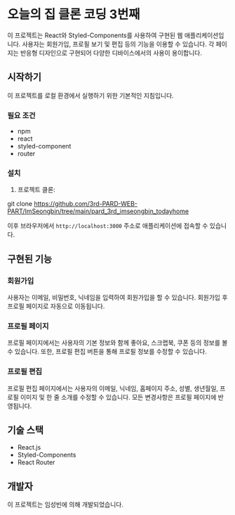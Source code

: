 # 오늘의 집 클론 코딩 3번째

이 프로젝트는 React와 Styled-Components를 사용하여 구현된 웹 애플리케이션입니다. 사용자는 회원가입, 프로필 보기 및 편집 등의 기능을 이용할 수 있습니다. 각 페이지는 반응형 디자인으로 구현되어 다양한 디바이스에서의 사용이 용이합니다.

## 시작하기

이 프로젝트를 로컬 환경에서 실행하기 위한 기본적인 지침입니다.

### 필요 조건

- npm
- react
- styled-component
- router

### 설치

1. 프로젝트 클론:

git clone https://github.com/3rd-PARD-WEB-PART/ImSeongbin/tree/main/pard_3rd_imseongbin_todayhome


이후 브라우저에서 `http://localhost:3000` 주소로 애플리케이션에 접속할 수 있습니다.

## 구현된 기능

### 회원가입

사용자는 이메일, 비밀번호, 닉네임을 입력하여 회원가입을 할 수 있습니다. 회원가입 후 프로필 페이지로 자동으로 이동됩니다.

### 프로필 페이지

프로필 페이지에서는 사용자의 기본 정보와 함께 좋아요, 스크랩북, 쿠폰 등의 정보를 볼 수 있습니다. 또한, 프로필 편집 버튼을 통해 프로필 정보를 수정할 수 있습니다.

### 프로필 편집

프로필 편집 페이지에서는 사용자의 이메일, 닉네임, 홈페이지 주소, 성별, 생년월일, 프로필 이미지 및 한 줄 소개를 수정할 수 있습니다. 모든 변경사항은 프로필 페이지에 반영됩니다.

## 기술 스택

- React.js
- Styled-Components
- React Router

## 개발자

이 프로젝트는 임성빈에 의해 개발되었습니다.
